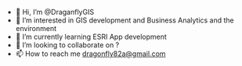 - 👋 Hi, I’m @DraganflyGIS
- 👀 I’m interested in GIS development and Business Analytics and the environment
- 🌱 I’m currently learning ESRI App development
- 💞️ I’m looking to collaborate on ?
- 📫 How to reach me dragonfly82a@gmail.com

<!---
DraganflyGIS/DraganflyGIS is a ✨ special ✨ repository because its `README.md` (this file) appears on your GitHub profile.
You can click the Preview link to take a look at your changes.
--->
